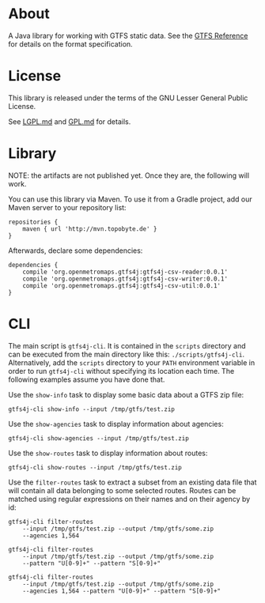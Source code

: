 # About

A Java library for working with GTFS static data.
See the [GTFS Reference](http://gtfs.org/reference/) for details on the
format specification.

# License

This library is released under the terms of the GNU Lesser General Public
License.

See  [LGPL.md](LGPL.md) and [GPL.md](GPL.md) for details.

# Library

NOTE: the artifacts are not published yet. Once they are, the following will
work.

You can use this library via Maven. To use it from a Gradle project,
add our Maven server to your repository list:

    repositories {
        maven { url 'http://mvn.topobyte.de' }
    }

Afterwards, declare some dependencies:

    dependencies {
        compile 'org.openmetromaps.gtfs4j:gtfs4j-csv-reader:0.0.1'
        compile 'org.openmetromaps.gtfs4j:gtfs4j-csv-writer:0.0.1'
        compile 'org.openmetromaps.gtfs4j:gtfs4j-csv-util:0.0.1'
    }

# CLI

The main script is `gtfs4j-cli`. It is contained in the `scripts` directory
and can be executed from the main directory like this:
`./scripts/gtfs4j-cli`. Alternatively, add the `scripts` directory to your
`PATH` environment variable in order to run `gtfs4j-cli` without specifying
its location each time. The following examples assume you have done that.

Use the `show-info` task to display some basic data about a GTFS zip file:

    gtfs4j-cli show-info --input /tmp/gtfs/test.zip

Use the `show-agencies` task to display information about agencies:

    gtfs4j-cli show-agencies --input /tmp/gtfs/test.zip

Use the `show-routes` task to display information about routes:

    gtfs4j-cli show-routes --input /tmp/gtfs/test.zip

Use the `filter-routes` task to extract a subset from an existing data file
that will contain all data belonging to some selected routes.
Routes can be matched using regular expressions on their names and on
their agency by id:

    gtfs4j-cli filter-routes
        --input /tmp/gtfs/test.zip --output /tmp/gtfs/some.zip
        --agencies 1,564

    gtfs4j-cli filter-routes
        --input /tmp/gtfs/test.zip --output /tmp/gtfs/some.zip
        --pattern "U[0-9]+" --pattern "S[0-9]+"

    gtfs4j-cli filter-routes
        --input /tmp/gtfs/test.zip --output /tmp/gtfs/some.zip
        --agencies 1,564 --pattern "U[0-9]+" --pattern "S[0-9]+"
